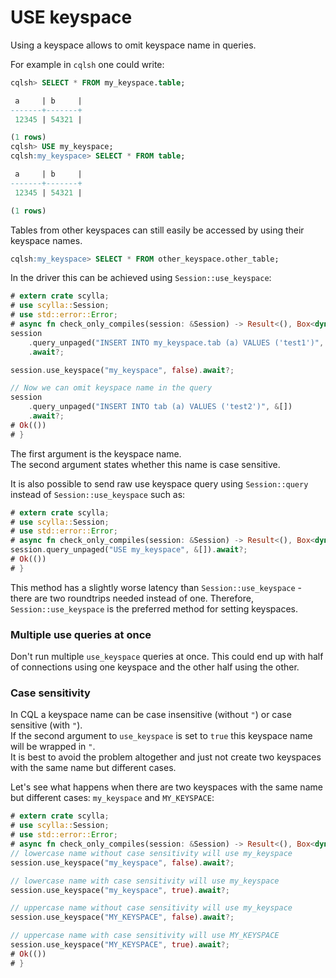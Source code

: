 # USE keyspace

Using a keyspace allows to omit keyspace name in queries.

For example in `cqlsh` one could write:
```sql
cqlsh> SELECT * FROM my_keyspace.table;

 a     | b     |
-------+-------+
 12345 | 54321 |

(1 rows)
cqlsh> USE my_keyspace;
cqlsh:my_keyspace> SELECT * FROM table;

 a     | b     |
-------+-------+
 12345 | 54321 |

(1 rows)

```
Tables from other keyspaces can still easily be accessed by using their keyspace names.
```sql
cqlsh:my_keyspace> SELECT * FROM other_keyspace.other_table;
```

In the driver this can be achieved using `Session::use_keyspace`:
```rust
# extern crate scylla;
# use scylla::Session;
# use std::error::Error;
# async fn check_only_compiles(session: &Session) -> Result<(), Box<dyn Error>> {
session
    .query_unpaged("INSERT INTO my_keyspace.tab (a) VALUES ('test1')", &[])
    .await?;

session.use_keyspace("my_keyspace", false).await?;

// Now we can omit keyspace name in the query
session
    .query_unpaged("INSERT INTO tab (a) VALUES ('test2')", &[])
    .await?;
# Ok(())
# }
```

The first argument is the keyspace name.\
The second argument states whether this name is case sensitive.

It is also possible to send raw use keyspace query using `Session::query` instead of `Session::use_keyspace` such as:
```rust
# extern crate scylla;
# use scylla::Session;
# use std::error::Error;
# async fn check_only_compiles(session: &Session) -> Result<(), Box<dyn Error>> {
session.query_unpaged("USE my_keyspace", &[]).await?;
# Ok(())
# }
```
This method has a slightly worse latency than `Session::use_keyspace` - there are two roundtrips needed instead of one.
Therefore, `Session::use_keyspace` is the preferred method for setting keyspaces.

### Multiple use queries at once
Don't run multiple `use_keyspace` queries at once. 
This could end up with half of connections using one keyspace and the other half using the other.

### Case sensitivity

In CQL a keyspace name can be case insensitive (without `"`) or case sensitive (with `"`).\
If the second argument to `use_keyspace` is set to `true` this keyspace name will be wrapped in `"`.\
It is best to avoid the problem altogether and just not create two keyspaces with the same name but different cases.

Let's see what happens when there are two keyspaces with the same name but different cases: `my_keyspace` and `MY_KEYSPACE`:

```rust
# extern crate scylla;
# use scylla::Session;
# use std::error::Error;
# async fn check_only_compiles(session: &Session) -> Result<(), Box<dyn Error>> {
// lowercase name without case sensitivity will use my_keyspace
session.use_keyspace("my_keyspace", false).await?;

// lowercase name with case sensitivity will use my_keyspace
session.use_keyspace("my_keyspace", true).await?;

// uppercase name without case sensitivity will use my_keyspace
session.use_keyspace("MY_KEYSPACE", false).await?;

// uppercase name with case sensitivity will use MY_KEYSPACE
session.use_keyspace("MY_KEYSPACE", true).await?;
# Ok(())
# }
```
